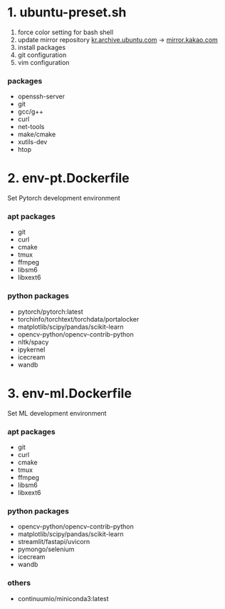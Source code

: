 # 1. ubuntu-preset.sh
1. force color setting for bash shell
2. update mirror repository [kr.archive.ubuntu.com](http://kr.archive.ubuntu.com/) → [mirror.kakao.com](http://mirror.kakao.com/)
3. install packages
4. git configuration
5. vim configuration
### packages
- openssh-server
- git
- gcc/g++
- curl
- net-tools
- make/cmake
- xutils-dev
- htop

# 2. env-pt.Dockerfile
Set Pytorch development environment
### apt packages
- git
- curl
- cmake
- tmux
- ffmpeg
- libsm6
- libxext6
### python packages
- pytorch/pytorch:latest
- torchinfo/torchtext/torchdata/portalocker 
- matplotlib/scipy/pandas/scikit-learn 
- opencv-python/opencv-contrib-python
- nltk/spacy
- ipykernel
- icecream
- wandb

# 3. env-ml.Dockerfile
Set ML development environment
### apt packages
- git
- curl
- cmake
- tmux
- ffmpeg
- libsm6
- libxext6
### python packages
- opencv-python/opencv-contrib-python
- matplotlib/scipy/pandas/scikit-learn 
- streamlit/fastapi/uvicorn
- pymongo/selenium 
- icecream
- wandb
### others
- continuumio/miniconda3:latest
